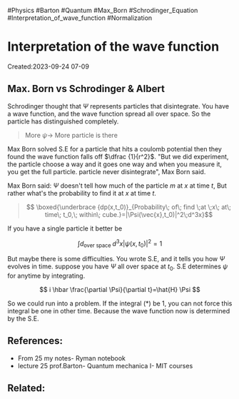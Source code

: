 #Physics #Barton #Quantum #Max_Born #Schrodinger_Equation #Interpretation_of_wave_function #Normalization  
# Interpretation of the wave function
Created:2023-09-24 07-09

## Max. Born vs Schrodinger & Albert
Schrodinger thought that $\Psi$ represents particles that disintegrate. You have a wave function, and the wave function spread all over space. So the particle has distinguished completely.

> More $\psi \rightarrow$ More particle is there

Max Born solved S.E for a particle that hits a coulomb potential then they found the wave function falls off $\dfrac {1}{r^2}$. "But we did experiment, the particle choose a way and it goes one way and when you measure it, you get the full particle. particle never disintegrate", Max Born said.

Max Born said: $\Psi$ doesn't tell how much of the particle $m$ at $x$ at time $t,$ But rather what's the probability to find it at $x$ at time $t.$

> $$ \boxed{\underbrace {dp(x,t_0)}_{Probability\; of\; find \;at \;x\; at\; time\; t_0,\; within\; cube.}=|\Psi(\vec{x},t_0)|^2\;d^3x}$$



If you have a single particle it better be

$$
\int d_{\text {over space }} d^{3} x\left|\psi\left(x, t_{0}\right)\right|^{2}=1
\tag{*}$$

But maybe there is some difficulties. You wrote S.E, and it tells you how $\Psi$ evolves in time. suppose you have $\Psi$ all over space at $t_{0}$. S.E determines $\psi$ for anytime by integrating.

$$
i \hbar \frac{\partial \Psi}{\partial t}=\hat{H} \Psi
$$

So we could run into a problem. If the integral $(*)$ be 1, you can not force this integral be one in other time. Because the wave function now is determined by the S.E.
## References:
- From 25 my notes- Ryman notebook
- lecture 25 prof.Barton- Quantum mechanica I- MIT courses

## Related:



